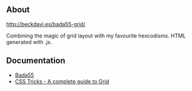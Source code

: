 ## About

http://beckdavi.es/bada55-grid/

Combining the magic of grid layout with my favourite hexcodisms. HTML generated with .js.

## Documentation

* [Bada55](http://bada55.io/)
* [CSS Tricks - A complete guide to Grid](https://css-tricks.com/snippets/css/complete-guide-grid/)
